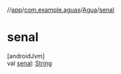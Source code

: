 //[app](../../../index.md)/[com.example.aguas](../index.md)/[Agua](index.md)/[senal](senal.md)

# senal

[androidJvm]\
val [senal](senal.md): [String](https://kotlinlang.org/api/latest/jvm/stdlib/kotlin/-string/index.html)
